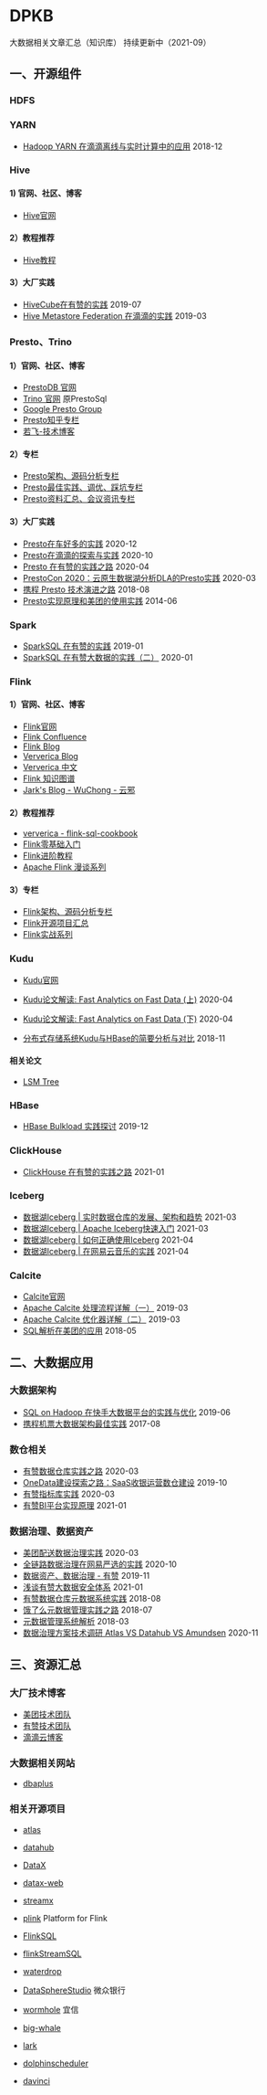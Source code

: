 # DPKB
大数据相关文章汇总（知识库）
持续更新中（2021-09）





## 一、开源组件


### HDFS








### YARN
- [Hadoop YARN 在滴滴离线与实时计算中的应用](https://blog.didiyun.com/index.php/2018/12/11/hadoop-yarn/)    2018-12









### Hive
#### 1) 官网、社区、博客
- [Hive官网](https://hive.apache.org/)


#### 2）教程推荐
- [Hive教程](columns/hive/hive教程.md)


#### 3）大厂实践
- [HiveCube在有赞的实践](https://tech.youzan.com/cube/)    2019-07
- [Hive Metastore Federation 在滴滴的实践](https://blog.didiyun.com/index.php/2019/03/25/hive-metastore-federation/)    2019-03










### Presto、Trino

#### 1）官网、社区、博客
- [PrestoDB 官网](https://prestodb.io/)
- [Trino 官网](https://trino.io/)     原PrestoSql
- [Google Presto Group](https://groups.google.com/g/presto-users)
- [Presto知乎专栏](https://www.zhihu.com/column/presto-cn)
- [若飞-技术博客](http://armsword.com/archives/)


#### 2）专栏
- [Presto架构、源码分析专栏](columns/presto/Presto架构、源码分析专栏.md)
- [Presto最佳实践、调优、踩坑专栏](columns/presto/Presto最佳实践、调优、踩坑专栏.md)
- [Presto资料汇总、会议资讯专栏](columns/presto/Presto资料汇总、会议资讯专栏.md)


#### 3）大厂实践
- [Presto在车好多的实践](https://mp.weixin.qq.com/s/Bmqv54sVZgTqQ82I_RfmsA)    2020-12
- [Presto在滴滴的探索与实践](https://zhuanlan.zhihu.com/p/266162270)    2020-10
- [Presto 在有赞的实践之路](https://tech.youzan.com/presto-zai-you-zan-de-shi-jian-zhi-lu/)    2020-04
- [PrestoCon 2020：云原生数据湖分析DLA的Presto实践](https://zhuanlan.zhihu.com/p/260784762)    2020-03
- [携程 Presto 技术演进之路](https://zhuanlan.zhihu.com/p/41538472)    2018-08
- [Presto实现原理和美团的使用实践](https://tech.meituan.com/2014/06/16/presto.html)    2014-06







### Spark
- [SparkSQL 在有赞的实践](https://tech.youzan.com/sparksql-in-youzan/)    2019-01
- [SparkSQL 在有赞大数据的实践（二）](https://tech.youzan.com/sparksql-in-youzan-2/)    2020-01










### Flink
#### 1）官网、社区、博客
- [Flink官网](https://flink.apache.org/)
- [Flink Confluence](https://cwiki.apache.org/confluence/display/FLINK/)
- [Flink Blog](https://flink.apache.org/blog/)
- [Ververica Blog](https://www.ververica.com/blog?hsLang=en) 
- [Ververica 中文](https://ververica.cn/developers-resources/)
- [Flink 知识图谱](https://ververica.cn/wp-content/uploads/2020/03/Apache-Flink-Stateful-Computations-over-Data-Streams.pdf)
- [Jark's Blog - WuChong - 云邪](http://wuchong.me/)


#### 2）教程推荐
- [ververica - flink-sql-cookbook](https://github.com/ververica/flink-sql-cookbook/)
- [Flink零基础入门](columns/flink/Flink零基础入门.md)
- [Flink进阶教程](columns/flink/Flink进阶教程.md)
- [Apache Flink 漫谈系列](columns/flink/Apache%20Flink%20漫谈系列.md)


#### 3）专栏
- [Flink架构、源码分析专栏](columns/flink/Flink架构、源码分析专栏.md)
- [Flink开源项目汇总](columns/flink/Flink开源项目汇总.md)
- [Flink实战系列](columns/flink/Flink实战系列.md)









### Kudu
- [Kudu官网](https://kudu.apache.org/)

- [Kudu论文解读: Fast Analytics on Fast Data (上)](https://zhuanlan.zhihu.com/p/137238298)    2020-04
- [Kudu论文解读: Fast Analytics on Fast Data (下)](https://zhuanlan.zhihu.com/p/137243163)    2020-04
- [分布式存储系统Kudu与HBase的简要分析与对比](https://sq.163yun.com/blog/article/198870236065431552)    2018-11

#### 相关论文
- [LSM Tree](https://www.cs.umb.edu/~poneil/lsmtree.pdf)




### HBase
- [HBase Bulkload 实践探讨](https://tech.youzan.com/hbase-bulkloadshi-practice/)    2019-12








### ClickHouse

- [ClickHouse 在有赞的实践之路](https://tech.youzan.com/clickhouse-zai-you-zan-de-shi-jian-zhi-lu/)    2021-01






### Iceberg
- [数据湖Iceberg | 实时数据仓库的发展、架构和趋势](https://mp.weixin.qq.com/s?__biz=MzIwNTUxNTI1Ng==&mid=2247485623&idx=1&sn=9f03a36dbfc06c712b6132faabaa1dfd&chksm=972ef820a05971360311fd69c686e4b420222cfa639a1bcb5648bece4c3d886ae8f981712d8c&scene=21#wechat_redirect)    2021-03
- [数据湖Iceberg | Apache Iceberg快速入门](https://mp.weixin.qq.com/s?__biz=MzIwNTUxNTI1Ng==&mid=2247485637&idx=1&sn=0489f233e3bda2bcef221c9532bb001e&chksm=972ef852a0597144538b7807948443a27e58f99ba33d17a7bcb12ccb8b382fd1d712d6e80cbc&cur_album_id=1746684202856579076&scene=190#rd)    2021-03
- [数据湖Iceberg | 如何正确使用Iceberg](https://mp.weixin.qq.com/s?__biz=MzIwNTUxNTI1Ng==&mid=2247485644&idx=1&sn=b2194d8f3c1e7cf7e8e8d9296b9025e2&chksm=972ef85ba059714dc69472e3860497389f2ca4503d2cddeedd348695b5c314da49aad0278978&cur_album_id=1746684202856579076&scene=190#rd)    2021-04
- [数据湖Iceberg | 在网易云音乐的实践](https://mp.weixin.qq.com/s?__biz=MzIwNTUxNTI1Ng==&mid=2247485718&idx=1&sn=34347ac54e97877e4401ad37f1d15577&chksm=972ef981a059709724b7abab56786ef047a68f31fd829031d2214fa4994b9ec0f1b04e25318c&cur_album_id=1746684202856579076&scene=190#rd)    2021-04






### Calcite
- [Calcite官网](http://calcite.incubator.apache.org/)
- [Apache Calcite 处理流程详解（一）](https://matt33.com/2019/03/07/apache-calcite-process-flow/)    2019-03
- [Apache Calcite 优化器详解（二）](https://matt33.com/2019/03/17/apache-calcite-planner/)    2019-03
- [SQL解析在美团的应用](https://tech.meituan.com/2018/05/20/sql-parser-used-in-mtdp.html)    2018-05





## 二、大数据应用


### 大数据架构
- [SQL on Hadoop 在快手大数据平台的实践与优化](https://www.infoq.cn/article/BN9cJjg1t-QSWE6fqkoR)    2019-06
- [携程机票大数据架构最佳实践](https://dbaplus.cn/news-73-1420-1.html)    2017-08







### 数仓相关
- [有赞数据仓库实践之路](https://tech.youzan.com/dw-in-youzan/)    2020-03
- [OneData建设探索之路：SaaS收银运营数仓建设](https://tech.meituan.com/2019/10/17/meituan-saas-data-warehouse.html)    2019-10
- [有赞指标库实践](https://tech.youzan.com/you-zan-zhi-biao-ku-shi-jian/)    2020-03
- [有赞BI平台实现原理](https://tech.youzan.com/principle-on-bi-platform/)    2021-01







### 数据治理、数据资产
- [美团配送数据治理实践](https://tech.meituan.com/2020/03/12/delivery-data-governance.html)    2020-03
- [全链路数据治理在网易严选的实践](https://www.infoq.cn/article/FOV6aEWRGNOfhD91YVcr)    2020-10
- [数据资产、数据治理 - 有赞](https://tech.youzan.com/shu-ju-zi-chan-zan-zhi-zhi-li/)    2019-11
- [浅谈有赞大数据安全体系](https://tech.youzan.com/you-zan-da-shu-ju-an-quan-ti-xi-jian-she-shi-jian/)    2021-01
- [有赞数据仓库元数据系统实践](https://tech.youzan.com/youzan-metadata/)    2018-08
- [饿了么元数据管理实践之路](https://dbaplus.cn/news-73-2143-1.html)    2018-07
- [元数据管理系统解析](https://mp.weixin.qq.com/s?src=11&timestamp=1618555532&ver=3011&signature=j7T-s05mGRylTpswE-bYnmXDzbFtKd4lIoCHtDtcCJumP0JSKmxVg7iuZyu*aoZYu6ahwagxByeYoNnzIOPDsO5lVAyjrXKY3vRGLR99J9YlbW1Vlv6vtTfSOzCfeMnU&new=1)    2018-03
- [数据治理方案技术调研 Atlas VS Datahub VS Amundsen](https://cloud.tencent.com/developer/article/1746714)    2020-11








## 三、资源汇总

### 大厂技术博客
- [美团技术团队](https://tech.meituan.com/)
- [有赞技术团队](https://tech.youzan.com/)
- [滴滴云博客](https://blog.didiyun.com/)






### 大数据相关网站
- [dbaplus](https://dbaplus.cn/)




### 相关开源项目
- [atlas](https://github.com/apache/atlas)
- [datahub](https://github.com/linkedin/datahub)


- [DataX](https://github.com/alibaba/DataX)
- [datax-web](https://github.com/WeiYe-Jing/datax-web)


- [streamx](https://github.com/streamxhub/streamx)
- [plink](https://github.com/hairless/plink)    Platform for Flink
- [FlinkSQL](https://github.com/ambition119/FlinkSQL)
- [flinkStreamSQL](https://github.com/DTStack/flinkStreamSQL)
- [waterdrop](https://github.com/InterestingLab/waterdrop)


- [DataSphereStudio](https://github.com/WeBankFinTech/DataSphereStudio)    微众银行
- [wormhole](https://github.com/edp963/wormhole)    宜信
- [big-whale](https://github.com/MeetYouDevs/big-whale)  
- [lark](https://github.com/wxgzgl/lark)


- [dolphinscheduler](https://github.com/apache/dolphinscheduler)


- [davinci](https://github.com/edp963/davinci)



